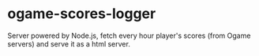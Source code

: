 # ogame-scores-logger
Server powered by Node.js, fetch every hour player's scores (from Ogame servers) and serve it as a html server.
